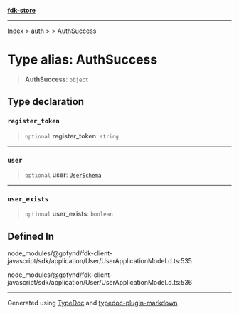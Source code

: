 [**fdk-store**](../../../README.md)
***

[Index](../../../API.md) > [auth](../../README.md) > [<internal>](../README.md) > AuthSuccess

# Type alias: AuthSuccess

> **AuthSuccess**: `object`

## Type declaration

### `register_token`

> `optional` **register\_token**: `string`

***

### `user`

> `optional` **user**: [`UserSchema`](type-alias.UserSchema.md)

***

### `user_exists`

> `optional` **user\_exists**: `boolean`

## Defined In

node\_modules/@gofynd/fdk-client-javascript/sdk/application/User/UserApplicationModel.d.ts:535

node\_modules/@gofynd/fdk-client-javascript/sdk/application/User/UserApplicationModel.d.ts:536

***
Generated using [TypeDoc](https://typedoc.org/) and [typedoc-plugin-markdown](https://www.npmjs.com/package/typedoc-plugin-markdown)
